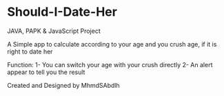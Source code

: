 # Should-I-Date-Her
JAVA, PAPK & JavaScript Project

A Simple app to calculate according to your age and you crush age, if it is right to date her

Function:
	1- You can switch your age with your crush directly
	2- An alert appear to tell you the result

Created and Designed by MhmdSAbdlh
